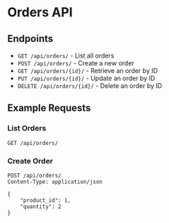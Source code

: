 # Orders API

## Endpoints

- `GET /api/orders/` - List all orders
- `POST /api/orders/` - Create a new order
- `GET /api/orders/{id}/` - Retrieve an order by ID
- `PUT /api/orders/{id}/` - Update an order by ID
- `DELETE /api/orders/{id}/` - Delete an order by ID

## Example Requests

### List Orders

```http
GET /api/orders/
```

### Create Order

```http
POST /api/orders/
Content-Type: application/json

{
    "product_id": 1,
    "quantity": 2
}
```